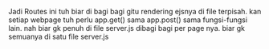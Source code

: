 Jadi Routes ini tuh biar di bagi bagi gitu rendering ejsnya di file terpisah. 
kan setiap webpage tuh perlu app.get() sama app.post() sama fungsi-fungsi lain.
nah biar gk penuh di file server.js
dibagi bagi per page nya.
biar gk semuanya di satu file server.js
